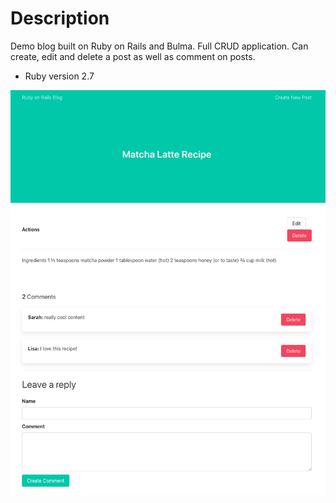 # Description

Demo blog built on Ruby on Rails and Bulma. Full CRUD application. Can create, edit and delete a post as well as comment on posts.

* Ruby version 2.7

![Blog Post](app/assets/images/RoR_Blog.png)

